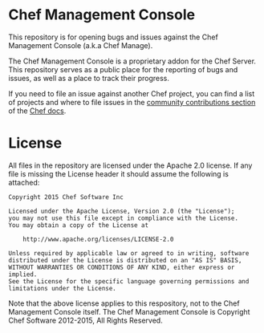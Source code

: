 # Chef Management Console

This repository is for opening bugs and issues against the Chef Management Console (a.k.a Chef Manage).  

The Chef Management Console is a proprietary addon for the Chef Server. This repository serves as a public place for the reporting of bugs and issues, as well as a place to track their progress.

If you need to file an issue against another Chef project, you can find a list of projects and where to file issues in the [community contributions section](https://docs.chef.io/community_contributions.html#issues-and-bug-reports) of the [Chef docs](https://docs.chef.io).

# License

All files in the repository are licensed under the Apache 2.0 license. If any file is missing the License header it should assume the following is attached:

```
Copyright 2015 Chef Software Inc

Licensed under the Apache License, Version 2.0 (the "License");
you may not use this file except in compliance with the License.
You may obtain a copy of the License at

    http://www.apache.org/licenses/LICENSE-2.0

Unless required by applicable law or agreed to in writing, software
distributed under the License is distributed on an "AS IS" BASIS,
WITHOUT WARRANTIES OR CONDITIONS OF ANY KIND, either express or implied.
See the License for the specific language governing permissions and
limitations under the License.
```

Note that the above license applies to this respository, not to the Chef Management Console itself. The Chef Management Console is Copyright Chef Software 2012-2015, All Rights Reserved.

